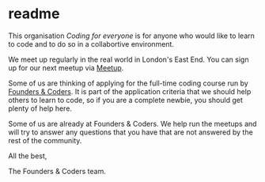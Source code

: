 # readme

This organisation *Coding for everyone* is for anyone who would like to learn to code and to do so in a collabortive environment.

We meet up regularly in the real world in London's East End. You can sign up for our next meetup via [Meetup](http://www.meetup.com/founderscoders/).

Some of us are thinking of applying for the full-time coding course run by [Founders & Coders](http://foundersandcoders.org/). It is part of the application criteria that we should help others to learn to code, so if you are a complete newbie, you should get plenty of help here.

Some of us are already at Founders & Coders. We help run the meetups and will try to answer any questions that you have that are not answered by the rest of the community.

All the best,

The Founders & Coders team.
